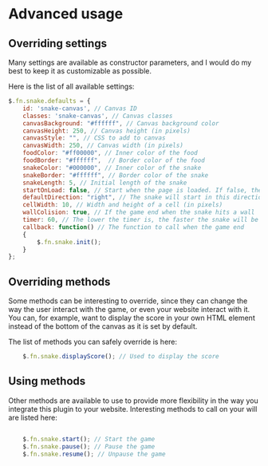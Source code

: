Advanced usage
==============

## Overriding settings

Many settings are available as constructor parameters, and I would do my best to keep it as customizable as possible. 

Here is the list of all available settings: 

``` javascript 
$.fn.snake.defaults = {
    id: 'snake-canvas', // Canvas ID
    classes: 'snake-canvas', // Canvas classes
    canvasBackground: "#ffffff", // Canvas background color
    canvasHeight: 250, // Canvas height (in pixels)
    canvasStyle: "", // CSS to add to canvas
    canvasWidth: 250, // Canvas width (in pixels)
    foodColor: "#ff00000", // Inner color of the food
    foodBorder: "#ffffff",  // Border color of the food
    snakeColor: "#000000", // Inner color of the snake
    snakeBorder: "#ffffff", // Border color of the snake
    snakeLength: 5, // Initial length of the snake
    startOnLoad: false, // Start when the page is loaded. If false, then you must call $.fn.snake.start(); to launch the game (see below)
    defaultDirection: "right", // The snake will start in this direction
    cellWidth: 10, // Width and height of a cell (in pixels)
    wallColision: true, // If the game end when the snake hits a wall
    timer: 60, // The lower the timer is, the faster the snake will be
    callback: function() // The function to call when the game end
    {
        $.fn.snake.init();
    }
};
```

## Overriding methods

Some methods can be interesting to override, since they can change the way the user interact with the game, 
or even your website interact with it. You can, for example, want to display the score in your own HTML element instead 
of the bottom of the canvas as it is set by default. 

The list of methods you can safely override is here: 

``` javascript 
    $.fn.snake.displayScore(); // Used to display the score
``` 

## Using methods

Other methods are available to use to provide more flexibility in the way you integrate this plugin to your website. 
Interesting methods to call on your will are listed here: 

``` javascript 

    $.fn.snake.start(); // Start the game
    $.fn.snake.pause(); // Pause the game
    $.fn.snake.resume(); // Unpause the game

```
